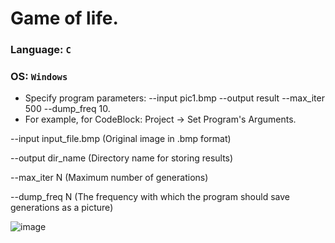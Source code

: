 # Game of life.
### Language: `C`
### OS: `Windows`
- Specify program parameters: --input pic1.bmp --output result --max_iter 500 --dump_freq 10.
- For example, for CodeBlock: Project -> Set Program's Arguments.
<p>--input input_file.bmp (Original image in .bmp format)</p>
<p>--output dir_name (Directory name for storing results)</p>
<p>--max_iter N (Maximum number of generations)</p>
<p>--dump_freq N (The frequency with which the program should save generations as a 
picture)</p>

![image](https://user-images.githubusercontent.com/73906341/130318705-93e987f6-85c3-47f0-8347-a69744628648.png)
